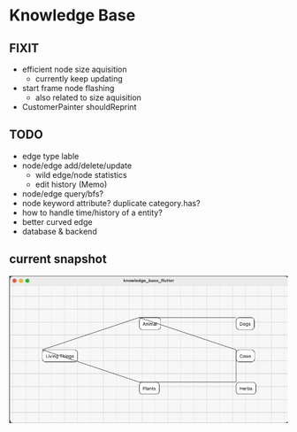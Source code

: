 # Knowledge Base

## FIXIT

* efficient node size aquisition
    * currently keep updating
* start frame node flashing
    * also related to size aquisition
* CustomerPainter shouldReprint


## TODO

* edge type lable
* node/edge add/delete/update
  * wild edge/node statistics
  * edit history (Memo)
* node/edge query/bfs?
* node keyword attribute? duplicate category.has?
* how to handle time/history of a entity?
* better curved edge
* database & backend

## current snapshot
![](mdres/20220520.gif)
